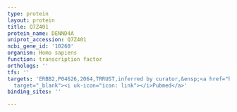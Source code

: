 ```yaml
---
type: protein
layout: protein
title: Q7Z401
protein_name: DENND4A
uniprot_accession: Q7Z401
ncbi_gene_id: '10260'
organism: Homo sapiens
function: transcription factor
orthologs: ''
tfs: ''
targets: 'ERBB2,P04626,2064,TRRUST,inferred by curator,&ensp;<a href="https://www.ncbi.nlm.nih.gov/pubmed/?term=23421821%5Buid%5D+OR+29087512%5Buid%5D"
  target="_blank"><i uk-icon="icon: link"></i>Pubmed</a>'
binding_sites: ''

---
```

